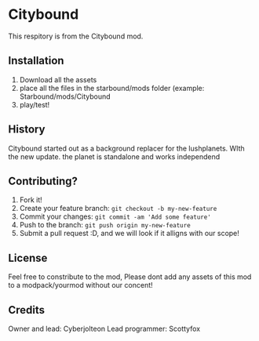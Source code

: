 # Citybound
This respitory is from the Citybound mod.

## Installation

 1. Download all the assets
 2. place all the files in the starbound/mods folder (example: Starbound/mods/Citybound
 3. play/test!
 
## History
Citybound started out as a background replacer for the lushplanets.
WIth the new update. the planet is standalone and works independend

## Contributing?
1. Fork it!
2. Create your feature branch: `git checkout -b my-new-feature`
3. Commit your changes: `git commit -am 'Add some feature'`
4. Push to the branch: `git push origin my-new-feature`
5. Submit a pull request :D, and we will look if it alligns with our scope!

## License
Feel free to constribute to the mod,
Please dont add any assets of this mod to a modpack/yourmod without our concent!

## Credits
Owner and lead: Cyberjolteon
Lead programmer: Scottyfox
